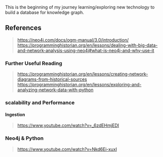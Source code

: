 This is the beginning of my journey learning/exploring new technology to build a database for knowledge graph.

## References
> https://neo4j.com/docs/ogm-manual/3.0/introduction/
> https://programminghistorian.org/en/lessons/dealing-with-big-data-and-network-analysis-using-neo4j#what-is-neo4j-and-why-use-it


### Further Useful Reading
> https://programminghistorian.org/en/lessons/creating-network-diagrams-from-historical-sources
> https://programminghistorian.org/en/lessons/exploring-and-analyzing-network-data-with-python


### scalability and Performance
#### Ingestion
> https://www.youtube.com/watch?v=_6zdEHmjEDI



### Neo4j & Python
> https://www.youtube.com/watch?v=Nkd6Ei-xuxI
